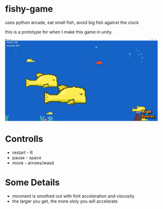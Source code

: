 # fishy-game
uses python arcade, eat small fish, avoid big fish against the clock

this is a prototype for when I make this game in unity.

<img src="https://github.com/LiorAvrahami/fishy-game/blob/main/example%20image.png" width="500">


# Controlls
- restart - R
- pause - space
- move - arrows/wasd

# Some Details
- movment is smothed out with finit acceleration and viscosity
- the larger you get, the more sloly you will accelerate
